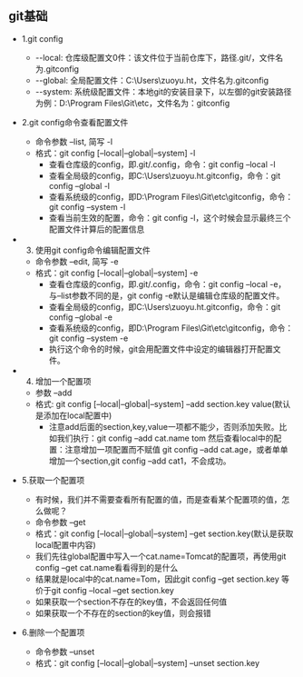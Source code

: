 ## git基础

- 1.git config
    - --local:  仓库级配置文0件：该文件位于当前仓库下，路径.git/，文件名为.gitconfig
    - --global: 全局配置文件：C:\Users\zuoyu.ht，文件名为.gitconfig
    - --system: 系统级配置文件：本地git的安装目录下，以左御的git安装路径为例：D:\Program Files\Git\etc，文件名为：gitconfig
    
- 2.git config命令查看配置文件
    - 命令参数 –list, 简写 -l
    - 格式：git config [–local|–global|–system] -l
        - 查看仓库级的config，即.git/.config，命令：git config –local -l
        - 查看全局级的config，即C:\Users\zuoyu.ht\.gitconfig，命令：git config –global -l
        - 查看系统级的config，即D:\Program Files\Git\etc\gitconfig，命令：git config –system -l
        - 查看当前生效的配置，命令：git config -l，这个时候会显示最终三个配置文件计算后的配置信息
    
- 3. 使用git config命令编辑配置文件
    - 命令参数 –edit, 简写 -e
    - 格式：git config [–local|–global|–system] -e
        - 查看仓库级的config，即.git/.config，命令：git config –local -e，与–list参数不同的是，git config -e默认是编辑仓库级的配置文件。
        - 查看全局级的config，即C:\Users\zuoyu.ht\.gitconfig，命令：git config –global -e
        - 查看系统级的config，即D:\Program Files\Git\etc\gitconfig，命令：git config –system -e
        - 执行这个命令的时候，git会用配置文件中设定的编辑器打开配置文件。
- 4. 增加一个配置项
    - 参数 –add
    - 格式: git config [–local|–global|–system] –add section.key value(默认是添加在local配置中)
        - 注意add后面的section,key,value一项都不能少，否则添加失败。比如我们执行：git config –add cat.name tom
            然后查看local中的配置：注意增加一项配置而不赋值 git config –add cat.age，或者单单增加一个section,git config –add cat1，不会成功。
- 5.获取一个配置项
    - 有时候，我们并不需要查看所有配置的值，而是查看某个配置项的值，怎么做呢？
    - 命令参数 –get
    - 格式：git config [–local|–global|–system] –get section.key(默认是获取local配置中内容)
    - 我们先往global配置中写入一个cat.name=Tomcat的配置项，再使用git config –get cat.name看看得到的是什么
    - 结果就是local中的cat.name=Tom，因此git config –get section.key 等价于git config –local –get section.key
    - 如果获取一个section不存在的key值，不会返回任何值
    - 如果获取一个不存在的section的key值，则会报错
    
- 6.删除一个配置项
    - 命令参数 –unset
    - 格式：git config [–local|–global|–system] –unset section.key